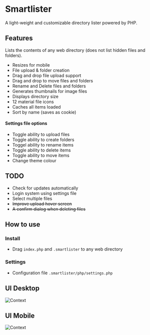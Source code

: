 # Smartlister
A light-weight and customizable directory lister powered by PHP.

## Features
Lists the contents of any web directory (does not list hidden files and folders).
 - Resizes for mobile
 - File upload & folder creation
 - Drag and drop file upload support
 - Drag and drop to move files and folders
 - Rename and Delete files and folders
 - Generates thumbnails for image files
 - Displays directory size
 - 12 material file icons
 - Caches all items loaded
 - Sort by name (saves as cookie)
 
#### Settings file options
 - Toggle ability to upload files
 - Toggle ability to create folders
 - Toggel ability to rename items
 - Toggle ability to delete items
 - Toggle ability to move items
 - Change theme colour
 
## TODO
- Check for updates automatically
- Login system using settings file
- Select multiple files
- <strike>Improve upload hover screen</strike>
- <strike>A confirm dialog when deleting files</strike>

## How to use
### Install
 - Drag `index.php` and `.smartlister` to any web directory
 
### Settings
 - Configuration file `.smartlister/php/settings.php`

## UI Desktop
![Context](https://i.imgur.com/t6ZrPYj.png)

## UI Mobile
![Context](https://i.imgur.com/RstlDB5.png)
